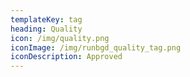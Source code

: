 ```yaml
---
templateKey: tag
heading: Quality
icon: /img/quality.png
iconImage: /img/runbgd_quality_tag.png
iconDescription: Approved
---
```

